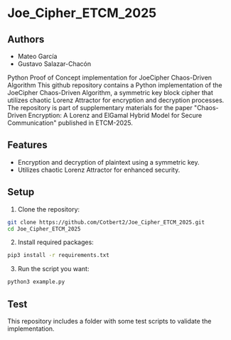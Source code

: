 # Joe_Cipher_ETCM_2025

## Authors
- Mateo García
- Gustavo Salazar-Chacón

Python Proof of Concept implementation for JoeCipher Chaos-Driven Algorithm
This github repository contains a Python implementation of the JoeCipher Chaos-Driven Algorithm, a symmetric key block cipher that utilizes chaotic Lorenz Attractor for encryption and decryption processes.
The repository is part of supplementary materials for the paper "Chaos-Driven Encryption: A Lorenz and ElGamal Hybrid Model for Secure Communication" published in ETCM-2025.

## Features
- Encryption and decryption of plaintext using a symmetric key.
- Utilizes chaotic Lorenz Attractor for enhanced security.

## Setup
1. Clone the repository:
```bash
git clone https://github.com/Cotbert2/Joe_Cipher_ETCM_2025.git
cd Joe_Cipher_ETCM_2025
```

2. Install required packages:
```bash
pip3 install -r requirements.txt
```
3. Run the script you want:

```bash
python3 example.py
```

## Test
This repository includes a folder with some test scripts to validate the implementation.

